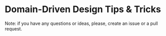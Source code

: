 # Domain-Driven Design Tips &amp; Tricks

Note: if you have any questions or ideas, please, create an issue or a pull request.
